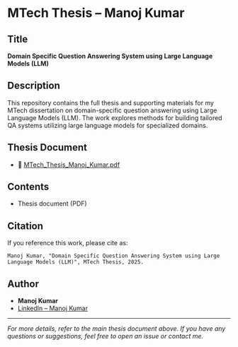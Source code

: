 # MTech Thesis – Manoj Kumar

## Title
**Domain Specific Question Answering System using Large Language Models (LLM)**

## Description
This repository contains the full thesis and supporting materials for my MTech dissertation on domain-specific question answering using Large Language Models (LLM). The work explores methods for building tailored QA systems utilizing large language models for specialized domains.

## Thesis Document

- 📄 [MTech_Thesis_Manoj_Kumar.pdf](./MTech_Thesis_Manoj_Kumar.pdf)

## Contents

- Thesis document (PDF)

## Citation

If you reference this work, please cite as:

```
Manoj Kumar, "Domain Specific Question Answering System using Large Language Models (LLM)", MTech Thesis, 2025.
```

## Author

- **Manoj Kumar**
- [LinkedIn – Manoj Kumar](https://www.linkedin.com/in/manoj-kumar-144612291)

---

*For more details, refer to the main thesis document above. If you have any questions or suggestions, feel free to open an issue or contact me.*
